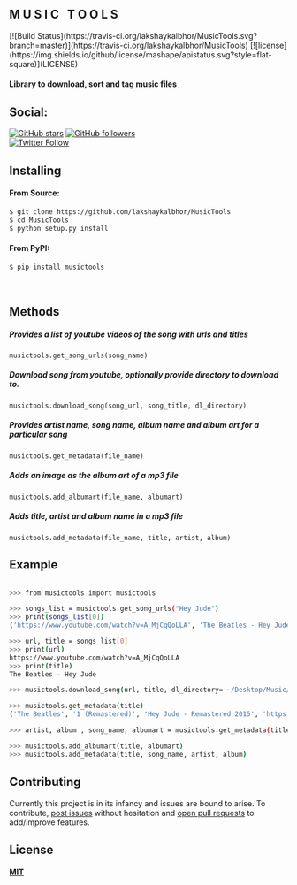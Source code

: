 <h2> M U S I C &nbsp; T O O L S </h2>
[![Build Status](https://travis-ci.org/lakshaykalbhor/MusicTools.svg?branch=master)](https://travis-ci.org/lakshaykalbhor/MusicTools)
[![license](https://img.shields.io/github/license/mashape/apistatus.svg?style=flat-square)](LICENSE)

#### Library to download, sort and tag music files

## Social:

[![GitHub stars](https://img.shields.io/github/stars/lakshaykalbhor/musictools.svg?style=social&label=Star)](https://github.com/lakshaykalbhor/musictools)
[![GitHub followers](https://img.shields.io/github/followers/lakshaykalbhor.svg?style=social&label=Follow)](https://github.com/lakshaykalbhor)  
[![Twitter Follow](https://img.shields.io/twitter/follow/lakshaykalbhor.svg?style=social)](https://twitter.com/lakshaykalbhor)

## Installing

#### From Source:

```sh
$ git clone https://github.com/lakshaykalbhor/MusicTools
$ cd MusicTools
$ python setup.py install
```

#### From PyPI:
```sh
$ pip install musictools
```
<br>

## Methods

##### Provides a list of youtube videos of the song with urls and titles
```
musictools.get_song_urls(song_name)
```

##### Download song from youtube, optionally provide directory to download to.
```
musictools.download_song(song_url, song_title, dl_directory)
```

##### Provides artist name, song name, album name and album art for a particular song
```
musictools.get_metadata(file_name) 
```

##### Adds an image as the album art of a mp3 file
```
musictools.add_albumart(file_name, albumart)
```

##### Adds title, artist and album name in a mp3 file

```
musictools.add_metadata(file_name, title, artist, album)
```

## Example
```sh

>>> from musictools import musictools

>>> songs_list = musictools.get_song_urls("Hey Jude")
>>> print(songs_list[0])
('https://www.youtube.com/watch?v=A_MjCqQoLLA', 'The Beatles - Hey Jude')

>>> url, title = songs_list[0]
>>> print(url)
https://www.youtube.com/watch?v=A_MjCqQoLLA
>>> print(title)
The Beatles - Hey Jude

>>> musictools.download_song(url, title, dl_directory='~/Desktop/Music/')

>>> musictools.get_metadata(title)
('The Beatles', '1 (Remastered)', 'Hey Jude - Remastered 2015', 'https://i.scdn.co/image/9ecfdf528562cae879748b73bd81b64dfa3d5704')

>>> artist, album , song_name, albumart = musictools.get_metadata(title)

>>> musictools.add_albumart(title, albumart)
>>> musictools.add_metadata(title, song_name, artist, album)

```



## Contributing
Currently this project is in its infancy and issues are bound to arise.
To contribute, [post issues](https://github.com/lakshaykalbhor/MusicTools/issues) without hesitation and [open pull requests](https://github.com/lakshaykalbhor/MusicTools/pulls) to add/improve features.

## License 
#### [MIT](https://github.com/lakshaykalbhor/MusicTools/blob/master/LICENSE)

